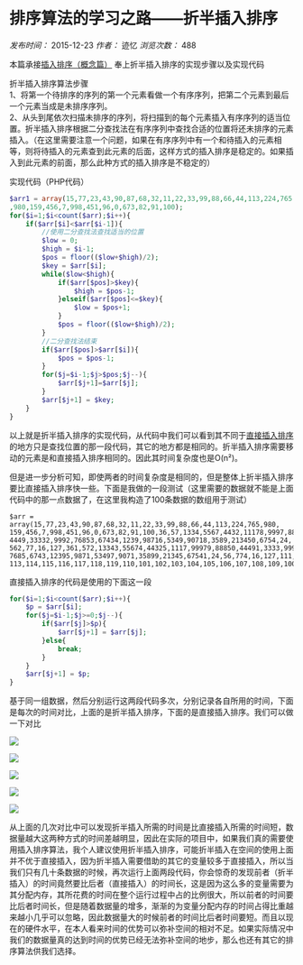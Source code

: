 # 排序算法的学习之路——折半插入排序

_发布时间：_ 2015-12-23 _作者：_ 迹忆 _浏览次数：_ 488

本篇承接[插入排序（概念篇）][0] 奉上折半插入排序的实现步骤以及实现代码

折半插入排序算法步骤  
1、将第一个待排序的序列的第一个元素看做一个有序序列，把第二个元素到最后一个元素当成是未排序序列。  
2、从头到尾依次扫描未排序的序列，将扫描到的每个元素插入有序序列的适当位置。折半插入排序根据二分查找法在有序序列中查找合适的位置将还未排序的元素插入。（在这里需要注意一个问题，如果在有序序列中有一个和待插入的元素相等，则将待插入的元素查到此元素的后面，这样方式的插入排序是稳定的。如果插入到此元素的前面，那么此种方式的插入排序是不稳定的）

实现代码（PHP代码）

```php
$arr1 = array(15,77,23,43,90,87,68,32,11,22,33,99,88,66,44,113,224,765
,980,159,456,7,998,451,96,0,673,82,91,100);
for($i=1;$i<count($arr);$i++){
    if($arr[$i]<$arr[$i-1]){
        //使用二分查找法查找适当的位置
        $low = 0;
        $high = $i-1;
        $pos = floor(($low+$high)/2);
        $key = $arr[$i];
        while($low<$high){
            if($arr[$pos]>$key){
                $high = $pos-1;
            }elseif($arr[$pos]<=$key){
                $low = $pos+1;
            }
            $pos = floor(($low+$high)/2);
        }
        //二分查找法结束
        if($arr[$pos]>$arr[$i]){
            $pos = $pos-1;
        }
        for($j=$i-1;$j>$pos;$j--){
            $arr[$j+1]=$arr[$j];
        }
        $arr[$j+1] = $key;
    }
}
```

以上就是折半插入排序的实现代码，从代码中我们可以看到其不同于[直接插入排序][1]的地方只是查找位置的那一段代码，其它的地方都是相同的。折半插入排序需要移动的元素是和直接插入排序相同的。因此其时间复杂度也是O(n²)。

但是进一步分析可知，即使两者的时间复杂度是相同的，但是整体上折半插入排序要比直接插入排序快一些。下面是我做的一段测试（这里需要的数据就不能是上面代码中的那一点数据了，在这里我构造了100条数据的数组用于测试）

```
$arr = array(15,77,23,43,90,87,68,32,11,22,33,99,88,66,44,113,224,765,980,
159,456,7,998,451,96,0,673,82,91,100,36,57,1334,5567,4432,11178,9997,88851,
4449,33332,9992,76853,67434,1239,98716,5349,90718,3589,213450,6754,24,
562,77,16,127,361,572,13343,55674,44325,1117,99979,88850,44491,3333,99923,
7685,6743,12395,9871,53497,9071,35899,21345,67541,24,56,774,16,127,111,112,
113,114,115,116,117,118,119,110,101,102,103,104,105,106,107,108,109,1000);
```

直接插入排序的代码是使用的下面这一段

```php
for($i=1;$i<count($arr);$i++){
    $p = $arr[$i];
    for($j=$i-1;$j>=0;$j--){
        if($arr[$j]>$p){
            $arr[$j+1] = $arr[$j];
        }else{
            break;
        }
    }
    $arr[$j+1] = $p;
}
```

基于同一组数据，然后分别运行这两段代码多次，分别记录各自所用的时间，下面是每次的时间对比，上面的是折半插入排序，下面的是直接插入排序。我们可以做一下对比

![][2]

![][3]

![][4]

![][5]

![][6]

从上面的几次对比中可以发现折半插入所需的时间是比直接插入所需的时间短，数据量越大这两种方式的时间差越明显，因此在实际的项目中，如果我们真的需要使用插入排序算法，我个人建议使用折半插入排序，可能折半插入在空间的使用上面并不优于直接插入，因为折半插入需要借助的其它的变量较多于直接插入，所以当我们只有几十条数据的时候，再次运行上面两段代码，你会惊奇的发现前者（折半插入）的时间竟然要比后者（直接插入）的时间长，这是因为这么多的变量需要为其分配内存，其所花费的时间在整个运行过程中占的比例很大，所以前者的时间要比后者时间长，但是随着数据量的增多，渐渐的为变量分配内存的时间占得比重越来越小几乎可以忽略，因此数据量大的时候前者的时间比后者时间要短。而且以现在的硬件水平，在本人看来时间的优势可以弥补空间的相对不足。如果实际情况中我们的数据量真的达到时间的优势已经无法弥补空间的地步，那么也还有其它的排序算法供我们选择。

[0]: https://www.onmpw.com/tm/xwzj/algorithm_10.html
[1]: https://www.onmpw.com/tm/xwzj/algorithm_11.html
[2]: https://www.onmpw.com/uploads/allimg/151208/1-15120Q6344V93.png
[3]: https://www.onmpw.com/uploads/allimg/151208/1-15120Q6350RB.png
[4]: https://www.onmpw.com/uploads/allimg/151208/1-15120Q63520W6.png
[5]: https://www.onmpw.com/uploads/allimg/151208/1-15120Q63533G2.png
[6]: https://www.onmpw.com/uploads/allimg/151208/1-15120Q6354A95.png